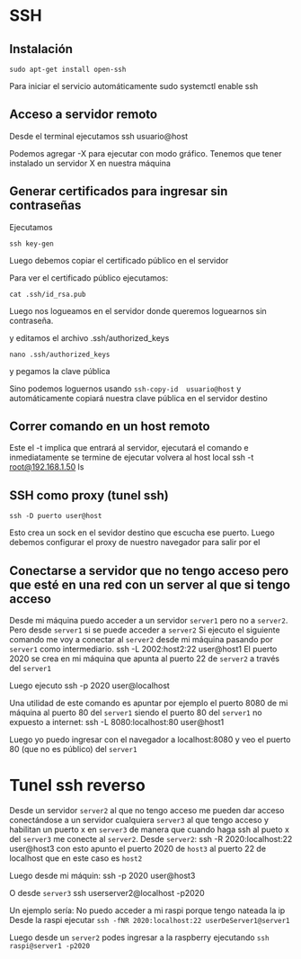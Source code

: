 # SSH

## Instalación

    sudo apt-get install open-ssh
Para iniciar el servicio automáticamente
    sudo systemctl enable ssh 

## Acceso a servidor remoto 
Desde el terminal ejecutamos 
    ssh usuario@host

Podemos agregar -X para ejecutar con modo gráfico. Tenemos que tener instalado un servidor X en nuestra máquina

## Generar certificados para ingresar sin contraseñas

Ejecutamos 

    ssh key-gen

Luego debemos copiar el certificado público en el servidor

Para ver el certificado público ejecutamos:

    cat .ssh/id_rsa.pub

Luego nos logueamos en el servidor donde queremos loguearnos sin contraseña.

y editamos el archivo .ssh/authorized_keys

    nano .ssh/authorized_keys 

y pegamos la clave pública

Sino podemos loguernos usando ``ssh-copy-id  usuario@host`` y automáticamente copiará nuestra clave pública en el servidor destino

## Correr comando en un host remoto
Este el -t implica que entrará al servidor, ejecutará el comando e inmediatamente se termine de ejecutar volvera al host local
    ssh -t root@192.168.1.50 ls
## SSH como proxy (tunel ssh)

    ssh -D puerto user@host 
Esto crea un sock en el sevidor destino que escucha ese puerto.
Luego debemos configurar el proxy de nuestro navegador para salir por el

## Conectarse a servidor que no tengo acceso pero que esté en una red con un server al que si tengo acceso

Desde mi máquina puedo acceder a un servidor ``server1`` pero no a `server2`. Pero desde ``server1`` si se puede acceder a ``server2``
Si ejecuto el siguiente comando me voy a conectar al ``server2`` desde mi máquina pasando por ``server1`` como intermediario.
    ssh -L 2002:host2:22 user@host1
El puerto 2020 se crea en mi máquina que apunta al puerto 22 de ``server2`` a través del ``server1``

Luego ejecuto
    ssh -p 2020 user@localhost

Una utilidad de este comando es apuntar por ejemplo el puerto 8080 de mi máquina al puerto 80 del ``server1`` siendo el puerto 80 del ``server1`` no expuesto a internet:
    ssh -L 8080:localhost:80 user@host1

Luego yo puedo ingresar con el navegador a localhost:8080 y veo el puerto 80 (que no es público) del ``server1``

# Tunel ssh reverso

Desde un servidor ``server2`` al que no tengo acceso me pueden dar acceso conectándose a un servidor cualquiera ``server3`` al que tengo acceso  y habilitan un puerto x en `server3` de manera que cuando haga ssh al pueto x del ``server3`` me conecte al ``server2``.
Desde `server2`:
    ssh -R 2020:localhost:22 user@host3
con esto apunto el puerto 2020 de ``host3`` al puerto 22 de localhost que en este caso es ``host2``

Luego desde mi máquin:
    ssh -p 2020 user@host3

O desde ``server3``
    ssh userserver2@localhost -p2020

Un ejemplo sería:
No puedo acceder a mi raspi porque tengo nateada la ip
Desde la raspi ejecutar  ``ssh -fNR 2020:localhost:22 userDeServer1@server1`` 

Luego desde un ``server2`` podes ingresar a la raspberry ejecutando ``ssh raspi@server1 -p2020``

